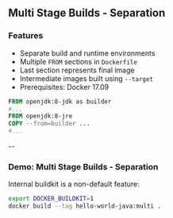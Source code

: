 ## Multi Stage Builds - Separation

### Features

- Separate build and runtime environments
- Multiple `FROM` sections in `Dockerfile`
- Last section represents final image
- Intermediate images built using `--target`
- Prerequisites: Docker 17.09

```Dockerfile
FROM openjdk:8-jdk as builder
#...
FROM openjdk:8-jre
COPY --from=builder ...
#...
```

--

### Demo: Multi Stage Builds - Separation

Internal buildkit is a non-default feature:

```bash
export DOCKER_BUILDKIT=1
docker build --tag hello-world-java:multi .
```
